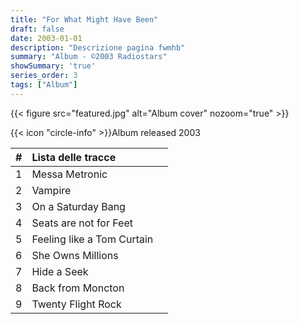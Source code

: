 ```yaml
---
title: "For What Might Have Been"
draft: false
date: 2003-01-01
description: "Descrizione pagina fwmhb"
summary: "Album - ©2003 Radiostars"
showSummary: 'true'
series_order: 3
tags: ["Album"]
---
```


{{< figure
    src="featured.jpg"
    alt="Album cover"
    nozoom="true"
    >}}
   
{{< icon "circle-info" >}}Album released 2003

<!-- {{< button href="https://www.jamendo.com/album/27539/endless-morning" target="_self" >}}
Play on Jamendo
{{< /button >}} -->

| #     | Lista delle tracce                    |               |
| :---: | :---                                  | :---          |
| 1     | Messa Metronic                        |               |
| 2     | Vampire                               |               |
| 3     | On a Saturday Bang                    |               |
| 4     | Seats are not for Feet                |               |
| 5     | Feeling like a Tom Curtain            |               |
| 6     | She Owns Millions                     |               |
| 7     | Hide a Seek                           |               |
| 8     | Back from Moncton                     |               |
| 9     | Twenty Flight Rock                    |               |
